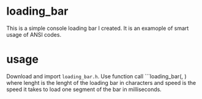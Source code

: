# loading_bar
This is a simple console loading bar I created. It is an examople of smart usage of ANSI codes.
# usage
Download and import ```loading_bar.h```. Use function call ```loading_bar(<lenght>, <speed>) where lenght is the lenght of the loading bar in characters and speed is the speed it takes to load one segment of the bar in milliseconds. 
